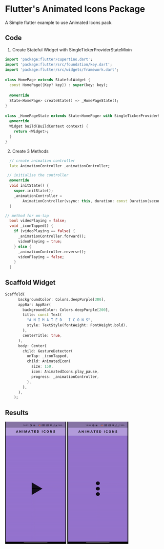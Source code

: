 # Flutter's Animated Icons Package

A Simple flutter example to use Animated Icons pack.

## Code

1. Create Stateful Widget with SingleTickerProviderStateMixin
```dart
import 'package:flutter/cupertino.dart';
import 'package:flutter/src/foundation/key.dart';
import 'package:flutter/src/widgets/framework.dart';

class HomePage extends StatefulWidget {
  const HomePage({Key? key}) : super(key: key);

  @override
  State<HomePage> createState() => _HomePageState();
}

class _HomePageState extends State<HomePage> with SingleTickerProviderStateMixin{
  @override
  Widget build(BuildContext context) {
    return <Widget>;
  }
}
```
2. Create 3 Methods
```dart
  // create animation controller
  late AnimationController _animationController;
```

```dart
 // initialise the controller
  @override
  void initState() {
    super.initState();
    _animationController =
        AnimationController(vsync: this, duration: const Duration(seconds: 1));
  }
```

```dart
// method for on-tap
  bool videoPlaying = false;
  void _iconTapped() {
    if (videoPlaying == false) {
      _animationController.forward();
      videoPlaying = true;
    } else {
      _animationController.reverse();
      videoPlaying = false;
    }
  }
```
## Scaffold Widget
```dart
Scaffold(
      backgroundColor: Colors.deepPurple[300],
      appBar: AppBar(
        backgroundColor: Colors.deepPurple[200],
        title: const Text(
          "A N I M A T E D   I C O N S",
          style: TextStyle(fontWeight: FontWeight.bold),
        ),
        centerTitle: true,
      ),
      body: Center(
        child: GestureDetector(
          onTap: _iconTapped,
          child: AnimatedIcon(
            size: 150,
            icon: AnimatedIcons.play_pause,
            progress: _animationController,
          ),
        ),
      ),
    );
```

## Results
<p>
<img src="https://github.com/Vishwa-Karthik/AnimatedIcons-Flutter/blob/master/play_gif.gif" width=200 height=400 />
<img src="https://github.com/Vishwa-Karthik/AnimatedIcons-Flutter/blob/master/search_gif.gif" width=200 height=400 />
</p>
